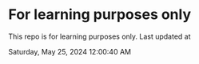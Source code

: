 # For learning purposes only
This repo is for learning purposes only.
Last updated at

Saturday, May 25, 2024 12:00:40 AM

